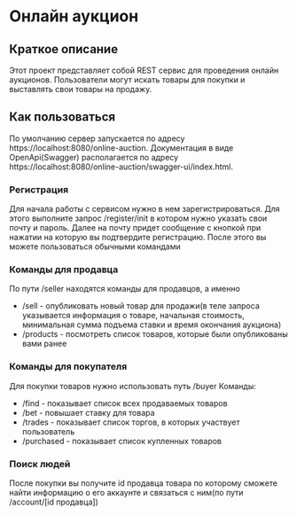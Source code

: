 # Онлайн аукцион

## Краткое описание

Этот проект представляет собой REST сервис для проведения онлайн аукционов. 
Пользователи могут искать товары для покупки и выставлять свои товары на продажу.

## Как пользоваться
По умолчанию сервер запускается по адресу https://localhost:8080/online-auction. 
Документация в виде OpenApi(Swagger) располагается по адресу https://localhost:8080/online-auction/swagger-ui/index.html.

### Регистрация

Для начала работы с сервисом нужно в нем зарегистрироваться. 
Для этого выполните запрос /register/init в котором нужно указать свои почту и пароль.
Далее на почту придет сообщение с кнопкой при нажатии на которую вы подтвердите регистрацию.
После этого вы можете пользоваться обычными командами

### Команды для продавца

По пути /seller находятся команды для продавцов, а именно
- /sell - опубликовать новый товар для продажи(в теле запроса указывается информация о товаре, начальная стоимость, минимальная сумма подъема ставки и время окончания аукциона)
- /products - посмотреть список товаров, которые были опубликованы вами ранее

### Команды для покупателя

Для покупки товаров нужно использовать путь /buyer 
Команды:
- /find - показывает список всех продаваемых товаров
- /bet - повышает ставку для товара
- /trades - показывает список торгов, в которых участвует пользователь
- /purchased - показывает список купленных товаров

### Поиск людей

После покупки вы получите id продавца товара по которому сможете найти информацию о его аккаунте и связаться с ним(по пути /account/[id продавца])